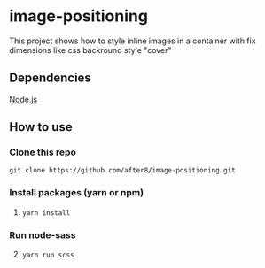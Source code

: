 # image-positioning

This project shows how to style inline images in a container with fix dimensions like css backround style "cover"

## Dependencies
[Node.js](https://nodejs.org/en/)

## How to use

### Clone this repo

`git clone https://github.com/after8/image-positioning.git`

### Install packages (yarn or npm)
1. `yarn install`

### Run node-sass
2. `yarn run scss`